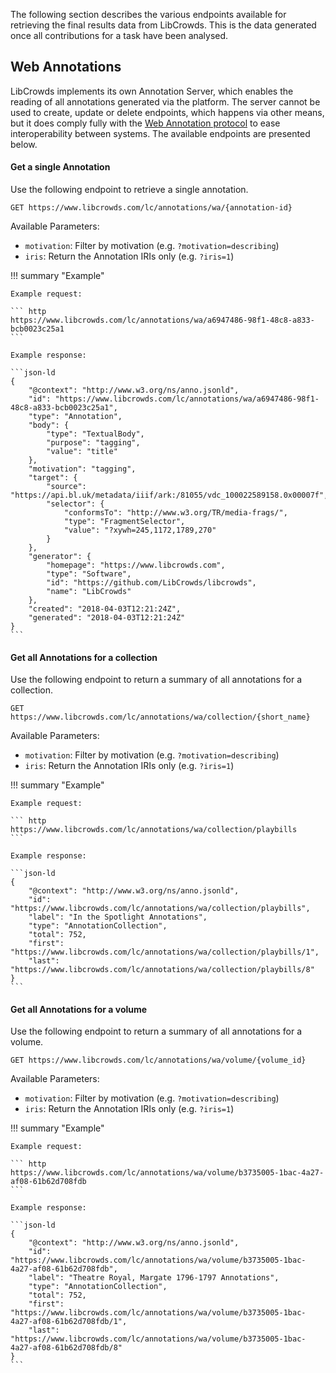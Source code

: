 
The following section describes the various endpoints available for retrieving
the final results data from LibCrowds. This is the data generated once all
contributions for a task have been analysed.

## Web Annotations

LibCrowds implements its own Annotation Server, which enables the reading of
all annotations generated via the platform. The server cannot be used to
create, update or delete endpoints, which happens via other means, but it does
comply fully with the
[Web Annotation protocol](https://www.w3.org/TR/annotation-protocol/) to ease
interoperability between systems. The available endpoints are presented
below.

#### Get a single Annotation

Use the following endpoint to retrieve a single annotation.

``` http
GET https://www.libcrowds.com/lc/annotations/wa/{annotation-id}
```

Available Parameters:

- `motivation`: Filter by motivation (e.g. `?motivation=describing`)
- `iris`: Return the Annotation IRIs only (e.g. `?iris=1`)

!!! summary "Example"

    Example request:

    ``` http
    https://www.libcrowds.com/lc/annotations/wa/a6947486-98f1-48c8-a833-bcb0023c25a1
    ```

    Example response:

    ```json-ld
    {
        "@context": "http://www.w3.org/ns/anno.jsonld",
        "id": "https://www.libcrowds.com/lc/annotations/wa/a6947486-98f1-48c8-a833-bcb0023c25a1",
        "type": "Annotation",
        "body": {
            "type": "TextualBody",
            "purpose": "tagging",
            "value": "title"
        },
        "motivation": "tagging",
        "target": {
            "source": "https://api.bl.uk/metadata/iiif/ark:/81055/vdc_100022589158.0x00007f",
            "selector": {
                "conformsTo": "http://www.w3.org/TR/media-frags/",
                "type": "FragmentSelector",
                "value": "?xywh=245,1172,1789,270"
            }
        },
        "generator": {
            "homepage": "https://www.libcrowds.com",
            "type": "Software",
            "id": "https://github.com/LibCrowds/libcrowds",
            "name": "LibCrowds"
        },
        "created": "2018-04-03T12:21:24Z",
        "generated": "2018-04-03T12:21:24Z"
    }
    ```

#### Get all Annotations for a collection

Use the following endpoint to return a summary of all annotations for a
collection.

``` http
GET https://www.libcrowds.com/lc/annotations/wa/collection/{short_name}
```

Available Parameters:

- `motivation`: Filter by motivation (e.g. `?motivation=describing`)
- `iris`: Return the Annotation IRIs only (e.g. `?iris=1`)

!!! summary "Example"

    Example request:

    ``` http
    https://www.libcrowds.com/lc/annotations/wa/collection/playbills
    ```

    Example response:

    ```json-ld
    {
        "@context": "http://www.w3.org/ns/anno.jsonld",
        "id": "https://www.libcrowds.com/lc/annotations/wa/collection/playbills",
        "label": "In the Spotlight Annotations",
        "type": "AnnotationCollection",
        "total": 752,
        "first": "https://www.libcrowds.com/lc/annotations/wa/collection/playbills/1",
        "last": "https://www.libcrowds.com/lc/annotations/wa/collection/playbills/8"
    }
    ```

#### Get all Annotations for a volume

Use the following endpoint to return a summary of all annotations for a
volume.

``` http
GET https://www.libcrowds.com/lc/annotations/wa/volume/{volume_id}
```

Available Parameters:

- `motivation`: Filter by motivation (e.g. `?motivation=describing`)
- `iris`: Return the Annotation IRIs only (e.g. `?iris=1`)

!!! summary "Example"

    Example request:

    ``` http
    https://www.libcrowds.com/lc/annotations/wa/volume/b3735005-1bac-4a27-af08-61b62d708fdb
    ```

    Example response:

    ```json-ld
    {
        "@context": "http://www.w3.org/ns/anno.jsonld",
        "id": "https://www.libcrowds.com/lc/annotations/wa/volume/b3735005-1bac-4a27-af08-61b62d708fdb",
        "label": "Theatre Royal, Margate 1796-1797 Annotations",
        "type": "AnnotationCollection",
        "total": 752,
        "first": "https://www.libcrowds.com/lc/annotations/wa/volume/b3735005-1bac-4a27-af08-61b62d708fdb/1",
        "last": "https://www.libcrowds.com/lc/annotations/wa/volume/b3735005-1bac-4a27-af08-61b62d708fdb/8"
    }
    ```
